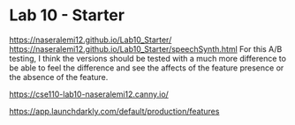 # Lab 10 - Starter
https://naseralemi12.github.io/Lab10_Starter/
<br>
https://naseralemi12.github.io/Lab10_Starter/speechSynth.html
For this A/B testing, I think the versions should be tested with a much more difference to be able to feel the difference and see the affects of the feature presence or the absence of the feature.

https://cse110-lab10-naseralemi12.canny.io/

https://app.launchdarkly.com/default/production/features

